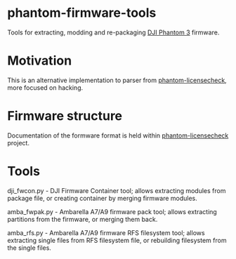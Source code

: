 # phantom-firmware-tools

Tools for extracting, modding and re-packaging [DJI Phantom 3](http://www.dji.com/product/phantom-3/download) firmware.

# Motivation

This is an alternative implementation to parser from [phantom-licensecheck](https://github.com/probonopd/phantom-licensecheck), more focused on hacking.

# Firmware structure

Documentation of the formware format is held within [phantom-licensecheck](https://github.com/probonopd/phantom-licensecheck) project.

# Tools

dji_fwcon.py - DJI Firmware Container tool; allows extracting modules from package file, or creating container by merging firmware modules.

amba_fwpak.py - Ambarella A7/A9 firmware pack tool; allows extracting partitions from the firmware, or merging them back.

amba_rfs.py - Ambarella A7/A9 firmware RFS filesystem tool; allows extracting single files from RFS filesystem file, or rebuilding filesystem from the single files.
